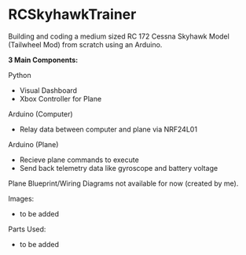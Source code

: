 # RCSkyhawkTrainer
Building and coding a medium sized RC 172 Cessna Skyhawk Model (Tailwheel Mod) from scratch using an Arduino.

**3 Main Components:**

Python
- Visual Dashboard
- Xbox Controller for Plane

Arduino (Computer)
- Relay data between computer and plane via NRF24L01

Arduino (Plane)
- Recieve plane commands to execute
- Send back telemetry data like gyroscope and battery voltage


Plane Blueprint/Wiring Diagrams not available for now (created by me).

Images:
- to be added

Parts Used:
- to be added

